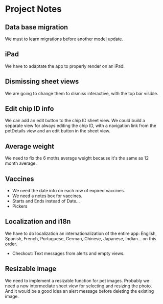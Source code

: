 # Project Notes

## Data base migration
We must to learn migrations before another model update.


## iPad
We have to adaptate the app to properly render on an iPad.


## Dismissing sheet views
We are going to change them to dismiss interactive, with the top bar visible.


## Edit chip ID info
We can add an edit button to the chip ID sheet view. We could build a separate view for always editing the chip ID, with a navigation link from the petDetails view and an edit button in the sheet view.  

  
## Average weight
We need to fix the 6 moths average weight because it's the same as 12 month average.


## Vaccines
- We need the date info on each row of expired vaccines.
- We need a notes box for vaccines.
- Starts and Ends instead of Date...
- Pickers 


## Localization and i18n
We have to do localization an internationalization of the entire app: English, Spanish, French, Portuguese, German, Chinese, Japanese, Indian... on this order.
* Checkout: Text messages from alerts and empty views.


## Resizable image
We need to implement a resizable function for pet images. Probably we need a new intermediate sheet view for selecting and resizing the photo. And it would be a good idea an alert message before deleting the existing image.
